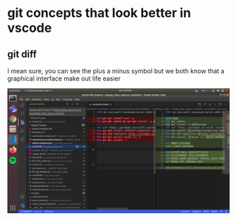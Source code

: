 # git concepts that  look better in vscode

## git diff

I mean sure, you can see the plus a minus symbol but we both know that a graphical interface make out life easier

![Image](img/gitDiff.png "git Diff command image")
